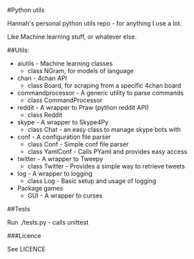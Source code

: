 #Python utils

Hannah's personal python utils repo - for anything I use a lot.

Like Machine learning stuff, or whatever else.

##Utils:
* aiutils - Machine learning classes
  * class NGram, for models of language
* chan - 4chan API
  * class Board, for scraping from a specific 4chan board
* commandprocessor - A generic utility to parse commands
  * class CommandProcessor 
* reddit - A wrapper to Praw (python reddit API)
  * class Reddit
* skype - A wrapper to Skype4Py
  * class Chat - an easy class to manage skype bots with
* conf - A configuration file parser
  * class Conf - Simple conf file parser
  * class YamlConf - Calls PYaml and provides easy access
* twitter - A wrapper to Tweepy
  * class Twitter - Provides a simple way to retrieve tweets
* log - A wrapper to logging
  * class Log - Basic setup and usage of logging
* Package games
  * GUI - A wrapper to curses

##Tests

Run ./tests.py - calls unittest

###Licence

See LICENCE
